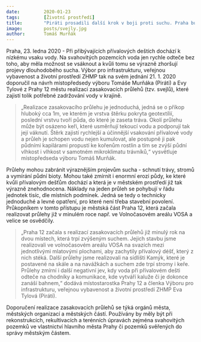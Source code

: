 ```yaml
---
date:         2020-01-23
tags:         [Životní prostředí]
title:        "Piráti prosadili další krok v boji proti suchu. Praha bude na svých pozemcích realizovat tzv. zasakovací průlehy, které zabrání odtoku vody"
image: 	      posts/svejly.jpg
author:       Tomáš Murňák
---
```


Praha, 23. ledna 2020 - Při přibývajících přívalových deštích dochází k nízkému vsaku vody. Na svahovitých pozemcích voda jen rychle odteče bez toho, aby měla možnost se vsáknout a kvůli tomu se výrazně zhoršují projevy dlouhodobého sucha. Výbor pro infrastrukturu, veřejnou vybavenost a životní prostředí ZHMP tak na svém jednání 21. 1. 2020 doporučil na návrh místopředsedy výboru Tomáše Murňáka (Piráti) a Evy Tylové z Prahy 12 městu realizaci zasakovacích průlehů (tzv. svejlů), které zajistí tolik potřebné zadržování vody v krajině. 

> „Realizace zasakovacího průlehu je jednoduchá, jedná se o příkop hluboký cca 1m, ve kterém je vrstva štěrku  pokryta geotextílií, poslední vrstvu tvoří půda, do které je zaseta tráva. Okolí průlehu může být osázeno keři, které usměrňují tekoucí vodu a podporují tak její váknutí. Štěrk zajistí rychlejší a účinnější vsakování přívalové vody a průleh je schopen vodu nejen kumulovat, ale postupně ji pak půdními kapilárami propustí ke kořenům rostlin a tím se zvýší půdní vlhkost i vlhkost v samotném mikroklimatu trávníků,“ vysvětluje místopředseda výboru Tomáš Murňák.

Průlehy mohou zabránit výraznějším projevům sucha - schnutí trávy, stromů a vymírání půdní bioty. Mohou také zmírnit i enormní erozi půdy, ke které kvůli přívalovým dešťům dochází a která je v městském prostředí již tak výrazně znehodnocena. Náklady na jeden průleh se pohybují v řádu jednotek tisíc, dle místních podmínek. Jedná se tedy o technicky jednoduché a levné opatření, pro které  není třeba stavební povolení. Průkopníkem v tomto přístupu je městská část Praha 12, která začala realizovat průlehy již v minulém roce např. ve Volnočasovém areálu VOSA a velice se osvědčily.

> „Praha 12 začala s realizací zasakovacích průlehů již minulý rok na dvou místech, která trpí zvýšeným suchem. Jejich stavbu jsme realizovali ve volnočasovém areálu VOSA  na svazích mezi jednotlivými mlatovými plochami, aby zachytily přívalový déšť, který z nich stéká. Další průlehy jsme realizovali na sídlišti Kamýk, které je  postavené na skále a na navážkách a suchem zde trpí stromy i keře. Průlehy zmírní i další negativní jev, kdy voda při přívalovém dešti odteče na chodníky a komunikace, kde vytváří kaluže či je dokonce zanáší bahnem,“ dodává místostarostka Prahy 12 a členka Výboru pro infrastrukturu, veřejnou vybavenost a životní prostředí ZHMP Eva Tylová (Piráti).

Doporučení realizace zasakovacích průlehů se týká orgánů města, městských organizací a městských částí. Používány by měly být při rekonstrukcích, rekultivacích a terénních úpravách zejména svahovitých pozemků ve vlastnictví hlavního města Prahy či pozemků svěřených do správy městským částem.
